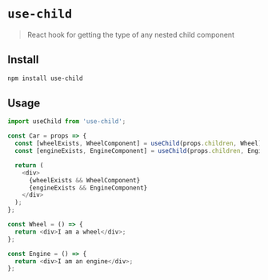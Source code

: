 # `use-child`

> React hook for getting the type of any nested child component

## Install

```sh
npm install use-child
```

## Usage

```js
import useChild from 'use-child';

const Car = props => {
  const [wheelExists, WheelComponent] = useChild(props.children, Wheel);
  const [engineExists, EngineComponent] = useChild(props.children, Engine);

  return (
    <div>
      {wheelExists && WheelComponent}
      {engineExists && EngineComponent}
    </div>
  );
};

const Wheel = () => {
  return <div>I am a wheel</div>;
};

const Engine = () => {
  return <div>I am an engine</div>;
};
```

